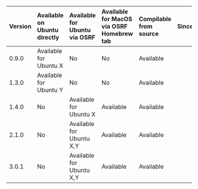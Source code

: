 | Version | Available on Ubuntu directly | Available for Ubuntu via OSRF | Available for MacOS via OSRF Homebrew tab | Compilable from source | Since | EOL |
|:--------|:-----------------------------|:-------------------|:---------------------|:---------------------|:----------------|:--------------|
|0.9.0|Available for Ubuntu X|No|No|Available| | |
|1.3.0|Available for Ubuntu Y|No|No|Available| | |
|1.4.0|No|Available for Ubuntu X|Available|Available| | |
|2.1.0|No|Available for Ubuntu X,Y|Available|Available| | |
|3.0.1|No|Available for Ubuntu X,Y|Available|Available| | |

